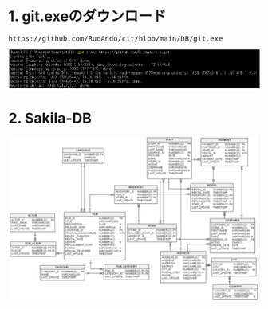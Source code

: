 # 1. git.exeのダウンロード


<pre>
https://github.com/RuoAndo/cit/blob/main/DB/git.exe
</pre>

<img src="git-clone.png">

# 2. Sakila-DB

<img src="sakila.png">
